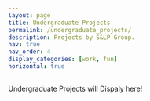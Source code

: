 ```yaml
---
layout: page
title: Undergraduate Projects
permalink: /undergraduate_projects/
description: Projects by S&LP Group.
nav: true
nav_order: 4
display_categories: [work, fun]
horizontal: true
---
```


<!-- pages/projects.md -->
<div class="projects text-justify">
<p>Undergraduate Projects will Dispaly here!</p>
</div>
